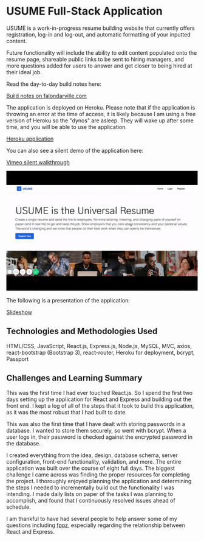 # USUME Full-Stack Application

USUME is a work-in-progress resume building website that currently offers registration, log-in and log-out, and automatic formatting of your inputted content. 

Future functionality will include the ability to edit content populated onto the resume page, shareable public links to be sent to hiring managers, and more questions added for users to answer and get closer to being hired at their ideal job. 

Read the day-to-day build notes here:

[Build notes on falondarville.com](https://falondarville.com/development-notes-for-usume/)

The application is deployed on Heroku. Please note that if the application is throwing an error at the time of access, it is likely because I am using a free version of Heroku so the "dynos" are asleep. They will wake up after some time, and you will be able to use the application. 

[Heroku application](https://cryptic-mesa-93686.herokuapp.com/)

You can also see a silent demo of the application here:

[Vimeo silent walkthrough](https://vimeo.com/269568456)

![alt text](./client/public/images/USUMEhomepage.gif)

The following is a presentation of the application:

[Slideshow](http://slides.com/falondarville/deck)

## Technologies and Methodologies Used

HTML/CSS, JavaScript, React.js, Express.js, Node.js, MySQL, MVC, axios, react-bootstrap (Bootstrap 3), react-router, Heroku for deployment, bcrypt, Passport

## Challenges and Learning Summary

This was the first time I had ever touched React.js. So I spend the first two days setting up the application for React and Express and building out the front end. I kept a log of all of the steps that it took to build this application, as it was the most robust that I had built to date. 

This was also the first time that I have dealt with storing passwords in a database. I wanted to store them securely, so went with bcrypt. When a user logs in, their password is checked against the encrypted password in the database. 

I created everything from the idea, design, database schema, server configuration, front-end functionality, validation, and more. The entire application was built over the course of eight full days. The biggest challenge I came across was finding the proper resources for completing the project. I thoroughly enjoyed planning the application and determining the steps I needed to incrementally build out the functionality I was intending. I made daily lists on paper of the tasks I was planning to accomplish, and found that I continuously resolved issues ahead of schedule. 

I am thankful to have had several people to help answer some of my questions including [fppz](https://github.com/fppz), especially regarding the relationship between React and Express. 